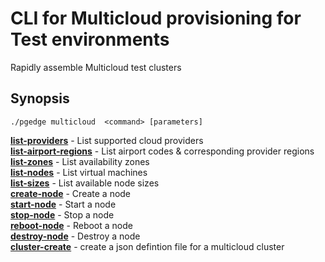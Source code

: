 # CLI for Multicloud provisioning for Test environments
Rapidly assemble Multicloud test clusters

## Synopsis
    ./pgedge multicloud  <command> [parameters]

[**list-providers**](doc/multicloud-list-providers.md)  - List supported cloud providers<br>
[**list-airport-regions**](doc/multicloud-list-airport-regions.md) - List airport codes & corresponding provider regions<br>
[**list-zones**](doc/multicloud-list-zones.md)          - List availability zones<br>
[**list-nodes**](doc/multicloud-list-nodes.md)          - List virtual machines<br>
[**list-sizes**](doc/multicloud-list-sizes.md)          - List available node sizes<br>
[**create-node**](doc/multicloud-create-node.md)        - Create a node<br>
[**start-node**](doc/multicloud-start-node.md)          - Start a node<br>
[**stop-node**](doc/multicloud-stop-node.md)            - Stop a node<br>
[**reboot-node**](doc/multicloud-reboot-node.md)        - Reboot a node<br>
[**destroy-node**](doc/multicloud-destroy-node.md)      - Destroy a node<br>
[**cluster-create**](doc/multicloud-cluster-create.md)  - create a json defintion file for a multicloud cluster <br>

